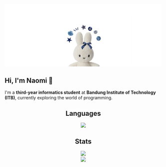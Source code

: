 <p align="center">
<img src="miffy.png"/>
</p>

## Hi, I'm Naomi 👋
I'm a **third-year informatics student** at **Bandung Institute of Technology (ITB)**, currently exploring the world of programming.

<div align="center">
    <h2>Languages</h2>
    <a href="https://github.com/naomirisaka/">
        <img src="https://github-readme-stats.vercel.app/api/top-langs/?username=naomirisaka&layout=compact&theme=vue&langs_count=10" height=210/>
    </a>
</div>

<div align="center">
    <h2>Stats</h2>
    <div align="center">
      <img src="https://github-profile-trophy.vercel.app/?username=naomirisaka&theme=vue&title=Commits,PullRequest,Repo&column=3&margin-w=15&margin-h=15" height=120/>
    </div>
    <a href="https://github.com/naomirisaka/">
        <img src="https://github-readme-stats.vercel.app/api?username=naomirisaka&hide=issues&count_private=true&show_icons=true&theme=vue" height=180/>
    </a>
</div>
